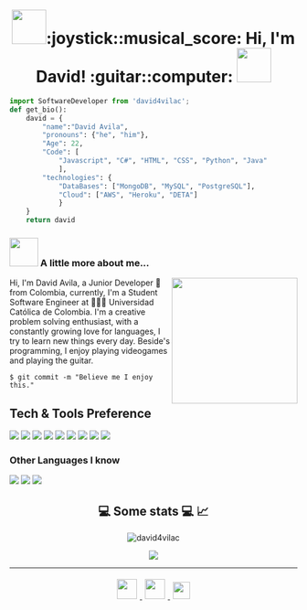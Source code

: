 <h1 align="center" ><img src="https://media.giphy.com/media/iVS4wrp1XT3BqUAQjo/giphy.gif" width="60">:joystick::musical_score: Hi, I'm David!  :guitar::computer: <img src="https://media.giphy.com/media/9scDKvkMl1xvoJqXvt/giphy.gif" width="60"></h1> 


```python
import SoftwareDeveloper from 'david4vilac';
def get_bio():
    david = {
        "name":"David Avila",
        "pronouns": {"he", "him"},
        "Age": 22,
        "Code": [
            "Javascript", "C#", "HTML", "CSS", "Python", "Java"
            ],
        "technologies": {
            "DataBases": ["MongoDB", "MySQL", "PostgreSQL"],
            "Cloud": ["AWS", "Heroku", "DETA"]
            }
    }
    return david
```


### <img src="https://media.giphy.com/media/UtWB4kipDcZvWluE6a/giphy.gif" width="50"> A little more about me... 
<img align='right' src="https://media.giphy.com/media/ZJh42VKmeQ2yY/giphy.gif" width="220">

  <p> Hi, I'm David Avila, a Junior Developer 🚀 from Colombia, currently, I'm a Student Software Engineer at 🙍🏽‍♂️ Universidad Católica de Colombia. I'm a creative problem solving enthusiast, with a constantly growing love for languages, I try to learn new things every day. Beside's programming, I enjoy playing videogames and playing the guitar.</p>

`$ git commit -m "Believe me I enjoy this."`

<h2>Tech & Tools Preference</h2>

<img src = "https://img.shields.io/badge/-HTML5-E34F26?style=flat&logo=html5&logoColor=white"> <img src = "https://img.shields.io/badge/-CSS3-1572B6?style=flat&logo=css3&logoColor=white"> <img src="https://img.shields.io/badge/-MongoDB-4DB33D?style=flat&logo=mongodb&logoColor=FFFFFF"> <img src="https://img.shields.io/badge/-MySQL-F29111?style=flat&logo=mysql&logoColor=FFFFFF"> <img src="https://img.shields.io/badge/-Node.js-3C873A?style=flat&logo=Node.js&logoColor=white"> <img src="http://img.shields.io/badge/-Git-F1502F?style=flat&logo=git&logoColor=FFFFFF">
<img src="http://img.shields.io/badge/-Github-000000?style=flat&logo=github&logoColor=FFFFFF"> <img src="http://img.shields.io/badge/-VS%20Code-007ACC?style=flat&logo=visual%20studio%20code&logoColor=white"> <img src="http://img.shields.io/badge/-Heroku-430098?style=flat&logo=heroku&logoColor=white">

### Other Languages I know
<img src="http://img.shields.io/badge/-Java-F89820?style=flat&logo=java&logoColor=white"> <img src="https://img.shields.io/badge/-C%20&%20C++-659ad2?style=flat&logo=c%2B%2B&logoColor=ffffff"> <img src="https://img.shields.io/badge/-Python-black?style=flat&logo=python&logoColor=white"> 

<h2 align="center"> 💻 Some stats 💻 📈 </h2>
<p align="center"><img src="https://github-readme-stats.vercel.app/api/top-langs/?username=david4vilac&langs_count=10&theme=tokyonight&layout=compact" alt="david4vilac"/></p>
<p align="center"> <img src="https://github-readme-stats.vercel.app/api?username=david4vilac&show_icons=true&theme=radical"> </p>


---

<p align="center">

  <a href="https://www.instagram.com/david_avilac/">
    <img src="https://raw.githubusercontent.com/alexnaiman/alexnaiman/master/resources/instagram.webp" height="35px" style="margin: 5px;" />
  </a>
  <a href="https://www.linkedin.com/in/davidavilac/">
    <img src="https://raw.githubusercontent.com/alexnaiman/alexnaiman/master/resources/linkedin.webp" height="35px" style="margin: 5px;" />
  </a>
  <a href="mailto:alvarodavidavila@gmail.com">
    <img src="https://raw.githubusercontent.com/alexnaiman/alexnaiman/master/resources/gmail.png" height="30px" style="margin: 5px;" />
  </a>
</p>
